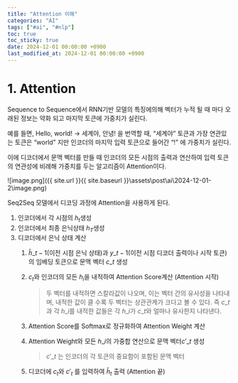 ```yaml
---
title: "Attention 이해"
categories: "AI"
tags: ["#ai", "#nlp"]
toc: true
toc_sticky: true
date: 2024-12-01 00:00:00 +0900
last_modified_at: 2024-12-01 00:00:00 +0900
---
```

# 1. Attention

Sequence to Sequence에서 RNN기반 모델의 특징에의해 벡터가 누적 될 때 마다 오래된 정보는 약화 되고 마지막 토큰에 가중치가 실린다.

예를 들면, Hello, world! → 세계야, 안녕! 을 번역할 때, “세계야” 토큰과 가장 연관있는 토큰은 “world” 지만 인코더의 마지막 입력 토큰으로 들어간 “!” 에 가중치가 실린다.

이에 디코더에서 문맥 벡터를 만들 때 인코더의 모든 시점의 출력과 연산하여 입력 토큰의 연관성에 비례해 가중치를 두는 알고리즘이 Attention이다.

![image.png]({{ site.url }}{{ site.baseurl }}\assets\post\ai\2024-12-01-2\image.png)

Seq2Seq 모델에서 디코딩 과정에 Attention을 사용하게 된다.

1. 인코더에서 각 시점의 $h_t$생성
2. 인코더에서 최종 은닉상태 $h_T$생성
3. 디코더에서 은닉 상태 계산
    1. $\hat{h}\_{t-1}$(이전 시점 은닉 상태)과 $y\_{t-1}$(이전 시점 디코더 출력이나 시작 토큰)의 임베딩 토큰으로 문맥 벡터 $c\_t$ 생성
    2. $c_t$와 인코더의 모든 $h_i$을 내적하여 Attention Score계산 (Attention 시작)
        
        > 두 벡터를 내적하면 스칼라값이 나오며, 이는 벡터 간의 유사성을 나타내며,
        내적한 값이 클 수록 두 벡터는 상관관계가 크다고 볼 수 있다.
        즉 $c\_t$과 각 $h\_i$를 내적한 값들은 각 $h\_i$가  $c\_t$와 얼마나 유사한지 나타낸다.
        > 
    3. Attention Score를 Softmax로 정규화하여 Attention Weight 계산
    4. Attention Weight와 모든 $h\_i$의 가중합 연산으로 문맥 벡터$c'\_t$ 생성
        
        > $c'\_t$ 는 인코더의 각 토큰의 중요함이 포함된 문맥 벡터
        > 
    5. 디코더에 $c_t$와 $c'_t$ 를 입력하여 $\hat{h}_t$ 출력 (Attention 끝)